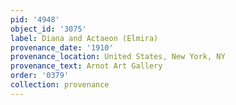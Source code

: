 ```yaml
---
pid: '4948'
object_id: '3075'
label: Diana and Actaeon (Elmira)
provenance_date: '1910'
provenance_location: United States, New York, NY
provenance_text: Arnot Art Gallery
order: '0379'
collection: provenance
---
```

